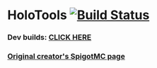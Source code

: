 # HoloTools [![Build Status](https://jenkins.gmj.net.br/job/HoloTools/badge/icon)](https://jenkins.gmj.net.br/job/HoloTools/)
### Dev builds: [CLICK HERE](https://jenkins.gmj.net.br/job/HoloTools/)
###
### [Original creator's SpigotMC page](https://www.spigotmc.org/resources/119315/)